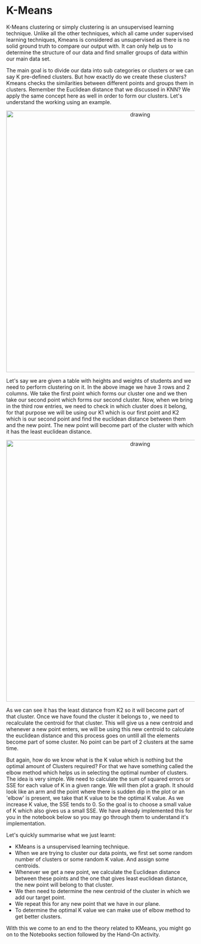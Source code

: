 # K-Means 

K-Means clustering or simply clustering is an unsupervised learning technique. Unlike all the other techniques, which all came under supervised learning techniques, Kmeans is considered as unsupervised as there is no solid ground truth to compare our output with. It can only help us to determine the structure of our data and find smaller groups of data within our main data set. </br>

The main goal is to divide our data into sub categories or clusters or we can say  K pre-defined clusters. But how exactly do we create these clusters? Kmeans checks the similarities between different points and groups them in clusters. Remember the Euclidean distance that we discussed in KNN? We apply the same concept here as well in order to form our clusters. Let's understand the working using an example.</br>

<p align="center">
<img src="https://github.com/OneStep-elecTRON/ContentSection/blob/main/KMeans/KMeans-1.png" alt="drawing" width="700"/>
</p>

Let's say we are given a table with heights and weights of students and we need to perform clustering on it. In the above image we have 3 rows and 2 columns. We take the first point which forms our cluster one and we then take our second point which forms our second cluster. Now, when we bring in the third row entries, we need to check in which cluster does it belong, for that purpose we will be using our K1 which is our first point and K2 which is our second point and find the euclidean distance between them and the new point. The new point will become part of the cluster with which it has the least euclidean distance. </br>

<p align="center">
<img src="https://github.com/OneStep-elecTRON/ContentSection/blob/main/KMeans/KMeans-2.png" alt="drawing" width="700"/>
</p>

As we can see it has the least distance from K2 so it will become part of that cluster. Once we have found the cluster it belongs to , we need to recalculate the centroid for that cluster. This will give us a new centroid and whenever a new point enters, we will be using this new centroid to calculate the euclidean distance and this process goes on untill all the elements become part of some cluster. No point can be part of 2 clusters at the same time.</br>


But again, how do we know what is the K value which is nothing but the optimal amount of Clusters required? For that we have something called the elbow method which helps us in selecting the optimal number of clusters. The idea is very simple. We need to calculate the sum of squared errors or SSE for each value of K in a given range. We will then plot a graph. It should look like an arm and the point where there is sudden dip in the plot or an 'elbow' is present, we take that K value to be the optimal K value. As we increase K value, the SSE tends to 0. So the goal is to choose a small value of K which also gives us a small SSE. We have already implemented this for you in the notebook below so you may go through them to understand it's implementation.</br>

Let's quickly summarise what we just learnt:
- KMeans is a unsupervised learning technique.
- When we are trying to cluster our data points, we first set some random number of clusters or some random K value. And assign some centroids.
- Whenever we get a new point, we calculate the Euclidean distance between these points and the one that gives least euclidean distance, the new point will belong to that cluster.
- We then need to determine the new centroid of the cluster in which we add our target point. 
- We repeat this for any new point that we have in our plane.
- To determine the optimal K value we can make use of elbow method to get better clusters.

With this we come to an end to the theory related to KMeans, you might go on to the Notebooks section followed by the Hand-On activity. </br>
